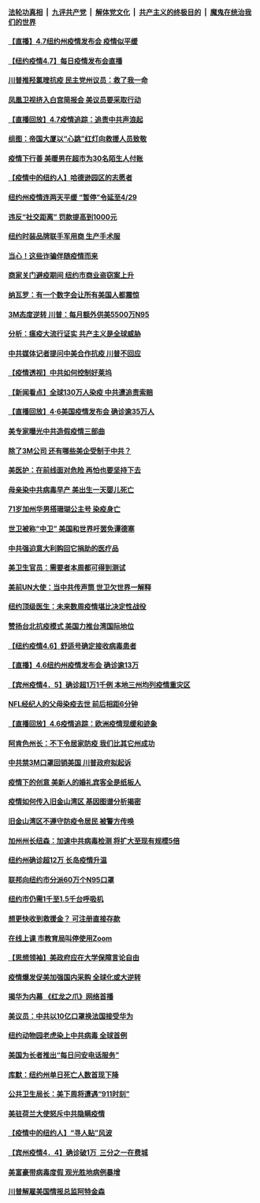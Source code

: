 

####  [法轮功真相](../../../../basic/blob/master/README.md?t=04080030) &nbsp;|&nbsp; [九评共产党](../../../../9ping.md/blob/master/README.md?t=04080030) &nbsp;|&nbsp; [解体党文化](../../../../jtdwh.md/blob/master/README.md?t=04080030)  &nbsp;|&nbsp; [共产主义的终极目的](../../../../gczydzjmd.md/blob/master/README.md?t=04080030) &nbsp;|&nbsp; [魔鬼在统治我们的世界](../../../../mgztzwmdsj.md/blob/master/README.md?t=04080030) 

#### [【直播】4.7纽约州疫情发布会 疫情似平缓](../pages/nsc412/n12011241.md?t=04080030) 

#### [【纽约疫情4.7】每日疫情发布会直播](../pages/nsc412/n12010666.md?t=04080030) 

#### [川普推羟氯喹抗疫 民主党州议员：救了我一命](../pages/nsc412/n12010974.md?t=04080030) 

#### [凤凰卫视挤入白宫简报会 美议员要采取行动](../pages/nsc412/n12010996.md?t=04080030) 

#### [【直播回放】4.7疫情追踪：追责中共声浪起](../pages/nsc412/n12010726.md?t=04080030) 

#### [组图：帝国大厦以“心跳”红灯向救援人员致敬](../pages/nsc412/n12009813.md?t=04080030) 

#### [疫情下行善 美暖男在超市为30名陌生人付账](../pages/nsc412/n12010421.md?t=04080030) 

#### [【疫情中的纽约人】哈德逊园区的志愿者](../pages/nsc412/n12009300.md?t=04080030) 

#### [纽约州疫情连两天平缓 “暂停”令延至4/29](../pages/nsc412/n12009865.md?t=04080030) 

#### [违反“社交距离”  罚款提高到1000元](../pages/nsc412/n12009854.md?t=04080030) 

#### [纽约时装品牌联手军用商 生产手术服](../pages/nsc412/n12009871.md?t=04080030) 

#### [当心！这些诈骗伴随疫情而来](../pages/nsc412/n12009847.md?t=04080030) 

#### [商家关门避疫期间  纽约市商业盗窃案上升](../pages/nsc412/n12009832.md?t=04080030) 

#### [纳瓦罗：有一个数字会让所有美国人都震惊](../pages/nsc412/n12009361.md?t=04080030) 

#### [3M态度逆转 川普：每月额外供美5500万N95](../pages/nsc412/n12009541.md?t=04080030) 

#### [分析：瘟疫大流行证实 共产主义是全球威胁](../pages/nsc412/n12008511.md?t=04080030) 

#### [中共媒体记者提问中美合作抗疫 川普不回应](../pages/nsc412/n12009426.md?t=04080030) 

#### [【疫情透视】中共如何控制好莱坞](../pages/nsc412/n12008365.md?t=04080030) 

#### [【新闻看点】全球130万人染疫 中共遭追责索赔](../pages/nsc412/n12008505.md?t=04080030) 

#### [【直播回放】4·6美国疫情发布会 确诊逾35万人](../pages/nsc412/n12008613.md?t=04080030) 

#### [美专家曝光中共造假疫情三部曲](../pages/nsc412/n12009045.md?t=04080030) 

#### [除了3M公司 还有哪些美企受制于中共？](../pages/nsc412/n12009046.md?t=04080030) 

#### [美医护：在前线面对危险 再怕也要坚持下去](../pages/nsc412/n12008480.md?t=04080030) 

#### [母亲染中共病毒早产 美出生一天婴儿死亡](../pages/nsc412/n12008756.md?t=04080030) 

#### [71岁加州华男搭珊瑚公主号 染疫身亡](../pages/nsc412/n12008474.md?t=04080030) 

#### [世卫被称“中卫” 美国和世界吁罢免谭德塞](../pages/nsc412/n12007973.md?t=04080030) 

#### [中共强迫意大利购回它捐助的医疗品](../pages/nsc412/n12008314.md?t=04080030) 

#### [美卫生官员：需要者本周都可得到测试](../pages/nsc412/n12008330.md?t=04080030) 

#### [美前UN大使：当中共传声筒 世卫欠世界一解释](../pages/nsc412/n12007888.md?t=04080030) 

#### [纽约顶级医生：未来数周疫情堪比决定性战役](../pages/nsc412/n12007913.md?t=04080030) 

#### [赞扬台北抗疫模式 美国力推台湾国际地位](../pages/nsc412/n12007950.md?t=04080030) 

#### [【纽约疫情4.6】舒适号确定接收病毒患者](../pages/nsc412/n12004871.md?t=04080030) 

#### [【直播】4.6纽约州疫情发布会 确诊逾13万](../pages/nsc412/n12007983.md?t=04080030) 

#### [【宾州疫情4．5】确诊超1万1千例 本地三州均列疫情重灾区](../pages/nsc412/n12008088.md?t=04080030) 

#### [NFL经纪人的父母染疫去世 前后相距6分钟](../pages/nsc412/n12007547.md?t=04080030) 

#### [【直播回放】4.6疫情追踪：欧洲疫情现缓和迹象](../pages/nsc412/n12007298.md?t=04080030) 

#### [阿肯色州长：不下令居家防疫 我们比其它州成功](../pages/nsc412/n12007262.md?t=04080030) 

#### [中共禁3M口罩回销美国 川普政府拟起诉](../pages/nsc412/n12006068.md?t=04080030) 

#### [疫情下的创意 美新人的婚礼宾客全是纸板人](../pages/nsc412/n12006958.md?t=04080030) 

#### [疫情如何传入旧金山湾区     基因图谱分析揭密](../pages/nsc412/n12006699.md?t=04080030) 

#### [旧金山湾区不遵守防疫令居民   被警方传唤](../pages/nsc412/n12006645.md?t=04080030) 

#### [加州州长纽森：加速中共病毒检测 将扩大至现有规模5倍](../pages/nsc412/n12006605.md?t=04080030) 

#### [纽约州确诊超12万 长岛疫情升温](../pages/nsc412/n12006368.md?t=04080030) 

#### [联邦向纽约市分派60万个N95口罩](../pages/nsc412/n12006352.md?t=04080030) 

#### [纽约市仍需1千至1.5千台呼吸机](../pages/nsc412/n12006419.md?t=04080030) 

#### [想更快收到救援金？ 可注册直接存款](../pages/nsc412/n12006365.md?t=04080030) 

#### [在线上课  市教育局叫停使用Zoom](../pages/nsc412/n12006359.md?t=04080030) 

#### [【思想领袖】美政府应在大学保障言论自由](../pages/nsc412/n11892806.md?t=04080030) 

#### [疫情爆发促美加强国内采购 全球化或大逆转](../pages/nsc412/n11962171.md?t=04080030) 

#### [揭华为内幕 《红龙之爪》网络首播](../pages/nsc412/n11995865.md?t=04080030) 

#### [美议员：中共以10亿口罩换法国接受华为](../pages/nsc412/n12005890.md?t=04080030) 

#### [纽约动物园老虎染上中共病毒 全球首例](../pages/nsc412/n12005881.md?t=04080030) 

#### [美国为长者推出“每日问安电话服务”](../pages/nsc412/n12005845.md?t=04080030) 

#### [库默：纽约州单日死亡人数首现下降](../pages/nsc412/n12005689.md?t=04080030) 

#### [公共卫生局长：美下周将遭遇“911时刻”](../pages/nsc412/n12005614.md?t=04080030) 

#### [美驻荷兰大使怒斥中共隐瞒疫情](../pages/nsc412/n12005095.md?t=04080030) 

#### [【疫情中的纽约人】“寻人贴”风波](../pages/nsc412/n12005243.md?t=04080030) 

#### [【宾州疫情4．4】确诊破1万  三分之一在费城](../pages/nsc412/n12005301.md?t=04080030) 

#### [美富豪带病毒度假 观光胜地病例暴增](../pages/nsc412/n12005245.md?t=04080030) 

#### [川普解雇美国情报总监阿特金森](../pages/nsc412/n12005141.md?t=04080030) 

